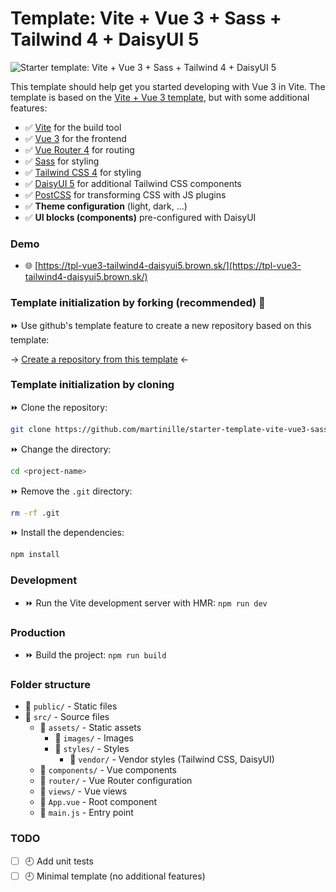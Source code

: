 # Template: Vite + Vue 3 + Sass + Tailwind 4 + DaisyUI 5
![Starter template: Vite + Vue 3 + Sass + Tailwind 4 + DaisyUI 5](https://tpl-vue3-tailwind4-daisyui5.brown.sk/template-image.png)

This template should help get you started developing with Vue 3 in Vite. The template is based on the [Vite + Vue 3 template](https://vite.new/vue), but with some additional features:

- ✅ [Vite](https://vite.dev/) for the build tool
- ✅ [Vue 3](https://vuejs.org/) for the frontend
- ✅ [Vue Router 4](https://router.vuejs.org/) for routing
- ✅ [Sass](https://sass-lang.com/) for styling
- ✅ [Tailwind CSS 4](https://tailwindcss.com/) for styling
- ✅ [DaisyUI 5](https://daisyui.com/) for additional Tailwind CSS components
- ✅ [PostCSS](https://postcss.org/) for transforming CSS with JS plugins
- ✅ **Theme configuration** (light, dark, ...)
- ✅ **UI blocks (components)** pre-configured with DaisyUI

### Demo
- 🌐 [https://tpl-vue3-tailwind4-daisyui5.brown.sk/](https://tpl-vue3-tailwind4-daisyui5.brown.sk/)

### Template initialization by forking (recommended) 🍴
⏩ Use github's template feature to create a new repository based on this template:

→ [Create a repository from this template](https://github.com/new?template_name=starter-template-vite-vue3-sass-tailwind4-daisyui5&template_owner=martinille) ←

### Template initialization by cloning
⏩ Clone the repository: 
```bash
git clone https://github.com/martinille/starter-template-vite-vue3-sass-tailwind4-daisyui5.git <project-name>
```

⏩ Change the directory:
```bash
cd <project-name>
```

⏩ Remove the `.git` directory: 
```bash
rm -rf .git
```

⏩ Install the dependencies: 
```bash
npm install
```

### Development
- ⏩ Run the Vite development server with HMR: `npm run dev`

### Production
- ⏩ Build the project: `npm run build`

### Folder structure
- 📁 `public/` - Static files
- 📁 `src/` - Source files
  - 📁 `assets/` - Static assets
    - 📁 `images/` - Images
    - 📁 `styles/` - Styles
        - 📁 `vendor/` - Vendor styles (Tailwind CSS, DaisyUI)
  - 📁 `components/` - Vue components
  - 📁 `router/` - Vue Router configuration
  - 📁 `views/` - Vue views
  - 📄 `App.vue` - Root component
  - 📄 `main.js` - Entry point

### TODO
- [ ] 🕘 Add unit tests
- [ ] 🕘 Minimal template (no additional features)